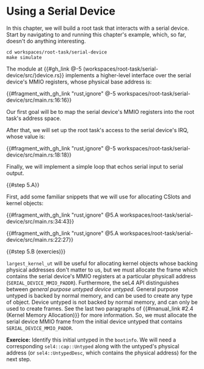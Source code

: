 <!--
    Copyright 2024, Colias Group, LLC

    SPDX-License-Identifier: CC-BY-SA-4.0
-->

# Using a Serial Device

In this chapter, we will build a root task that interacts with a serial device.
Start by navigating to and running this chapter's example, which, so far, doesn't do anything interesting.

```
cd workspaces/root-task/serial-device
make simulate
```

The module at {{#gh_link @-5 (workspaces/root-task/serial-device/src/)device.rs}} implements a higher-level interface over the serial device's MMIO registers, whose physical base address is:

{{#fragment_with_gh_link "rust,ignore" @-5 workspaces/root-task/serial-device/src/main.rs:16:16}}

Our first goal will be to map the serial device's MMIO registers into the root task's address space.

After that, we will set up the root task's access to the serial device's IRQ, whose value is:

{{#fragment_with_gh_link "rust,ignore" @-5 workspaces/root-task/serial-device/src/main.rs:18:18}}

Finally, we will implement a simple loop that echos serial input to serial output.

{{#step 5.A}}

First, add some familiar snippets that we will use for allocating CSlots and kernel objects:

{{#fragment_with_gh_link "rust,ignore" @5.A workspaces/root-task/serial-device/src/main.rs:34:43}}

{{#fragment_with_gh_link "rust,ignore" @5.A workspaces/root-task/serial-device/src/main.rs:22:27}}

{{#step 5.B (exercies)}}

`largest_kernel_ut` will be useful for allocating kernel objects whose backing physical addresses don't matter to us, but we must allocate the frame which contains the serial device's MMIO registers at a particular physicall address (`SERIAL_DEVICE_MMIO_PADDR`).
Furthermore, the seL4 API distinguishes between _general purpose untyped_ _device untyped_. General purpose untyped is backed by normal memory, and can be used to create any type of object. Device untyped is not backed by normal memory, and can only be used to create frames.
See the last two paragraphs of {{#manual_link #2.4 (Kernel Memory Allocation)}} for more information.
So, we must allocate the serial device MMIO frame from the initial device untyped that contains `SERIAL_DEVICE_MMIO_PADDR`.

**Exercice:** Identify this initial untyped in the `bootinfo`. We will need a corresponding `sel4::cap::Untyped` along with the untyped's physical address (or `sel4::UntypedDesc`, which contains the physical address) for the next step.


